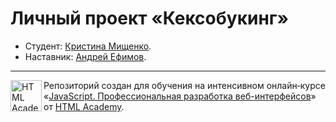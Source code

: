 # Личный проект «Кексобукинг»

* Студент: [Кристина Мищенко](https://up.htmlacademy.ru/javascript/25/user/959701).
* Наставник: [Андрей Ефимов](https://up.htmlacademy.ru/javascript/25/user/367335).

---

<a href="https://htmlacademy.ru/intensive/javascript"><img align="left" width="50" height="50" alt="HTML Academy" src="https://up.htmlacademy.ru/static/img/intensive/javascript/logo-for-github-2.png"></a>

Репозиторий создан для обучения на интенсивном онлайн‑курсе «[JavaScript. Профессиональная разработка веб-интерфейсов](https://htmlacademy.ru/intensive/javascript)» от [HTML Academy](https://htmlacademy.ru).
